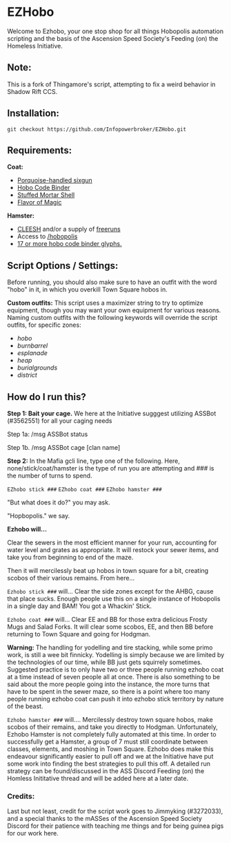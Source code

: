 # EZHobo
Welcome to Ezhobo, your one stop shop for all things Hobopolis automation scripting and the basis of the Ascension Speed Society's Feeding (on) the Homeless Initiative.

## Note:
This is a fork of Thingamore's script, attempting to fix a weird behavior in Shadow Rift CCS. 

## Installation:
`git checkout https://github.com/Infopowerbroker/EZHobo.git`


## Requirements:
**Coat:**
- [Porquoise-handled sixgun](https://kol.coldfront.net/thekolwiki/index.php/Porquoise-handled_sixgun)
- [Hobo Code Binder](https://kol.coldfront.net/thekolwiki/index.php/Hobo_code_binder)
- [Stuffed Mortar Shell](https://kol.coldfront.net/thekolwiki/index.php/Stuffed_Mortar_Shell)
- [Flavor of Magic](https://kol.coldfront.net/thekolwiki/index.php/Flavour_of_Magic)

**Hamster:**
- [CLEESH](https://kol.coldfront.net/thekolwiki/index.php/CLEESH) and/or a supply of [freeruns](https://kol.coldfront.net/thekolwiki/index.php/Run_Away)
- Access to [/hobopolis](https://kol.coldfront.net/thekolwiki/index.php/Chat_Guide:_Channels#hobopolis)
- [17 or more hobo code binder glyphs.](https://kol.coldfront.net/thekolwiki/index.php/Hobo_code_binder)


## Script Options / Settings:

Before running, you should also make sure to have an outfit with the word "hobo" in it, in which you overkill Town Square hobos in.

**Custom outfits:**
This script uses a maximizer string to try to optimize equipment, though you may want your own equipment for various reasons. Naming custom outfits with the following keywords will override the script outfits, for specific zones:
- *hobo*
- *burnbarrel*
- *esplanade*
- *heap*
- *burialgrounds*
- *district*

## How do I run this?

**Step 1: Bait your cage.** 
We here at the Initiative sugggest utilizing ASSBot (#3562551) for all your caging needs

   Step 1a: /msg ASSBot status

  Step 1b. /msg ASSBot cage [clan name]

**Step 2:**
 In the Mafia gcli line, type one of the following. Here, none/stick/coat/hamster is the type of run you are attempting and ### is the number of turns to spend.

`EZhobo stick ###`
`EZhobo coat ###`
`EZhobo hamster ###`

"But what does it do?" you may ask. 

"Hopbopolis." we say.

**Ezhobo will...**

Clear the sewers in the most efficient manner for your run, accounting for water level and grates as appropriate. It will restock your sewer items, and take you from beginning to end of the maze. 

Then it will mercilessly beat up hobos in town square for a bit, creating scobos of their various remains. From here...

`Ezhobo stick ###` will...
 Clear the side zones except for the AHBG, cause that place sucks. Enough people use this on a single instance of Hobopolis in a single day and BAM! You got a Whackin' Stick.

`Ezhobo coat ###` will...
 Clear EE and BB for those extra delicious Frosty Mugs and Salad Forks. It will clear some scobos, EE, and then BB before returning to Town Square and going for Hodgman.
 
**Warning:** The handling for yodelling and tire stacking, while some primo work, is still a wee bit finnicky. Yodelling is simply because we are limited by the technologies of our time, while BB just gets squirrely sometimes. Suggested practice is to only have two or three people running ezhobo coat at a time instead of seven people all at once. There is also something to be said about the more people going into the instance, the more turns that have to be spent in the sewer maze, so there is a point where too many people running ezhobo coat can push it into ezhobo stick territory by nature of the beast.

`Ezhobo hamster ###` will....
Mercilessly destroy town square hobos, make scobos of their remains, and take you directly to Hodgman. Unfortunately, Ezhobo Hamster is not completely fully automated at this time. In order to successfully get a Hamster, a group of 7 must still coordinate between classes, elements, and moshing in Town Square. Ezhobo does make this endeavour significantly easier to pull off and we at the Initiative have put some work into finding the best strategies to pull this off. A detailed run strategy can be found/discussed in the ASS Discord Feeding (on) the Homless Inititative thread and will be added here at a later date.    



### Credits:

Last but not least, credit for the script work goes to Jimmyking (#3272033), and a special thanks to the mASSes of the Ascension Speed Society Discord for their patience with teaching me things and for being guinea pigs for our work here.

